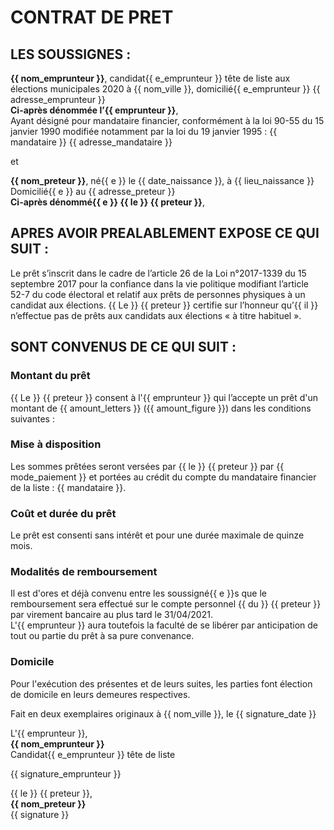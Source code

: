 # CONTRAT DE PRET 

## LES SOUSSIGNES :

**{{ nom_emprunteur }}**, candidat{{ e_emprunteur }} tête de liste aux élections municipales 2020 à {{ nom_ville }}, domicilié{{ e_emprunteur }}
{{ adresse_emprunteur }}  
**Ci-après dénommée l’{{ emprunteur }}**,  
Ayant désigné pour mandataire financier, conformément à la loi 90-55 du 15 janvier 1990 modifiée notamment par la loi du
19 janvier 1995 : {{ mandataire }} {{ adresse_mandataire }}

et

**{{ nom_preteur }}**, né{{ e }} le {{ date_naissance }}, à {{ lieu_naissance }}  
Domicilié{{ e }} au {{ adresse_preteur }}  
**Ci-après dénommé{{ e }} {{ le }} {{ preteur }}**,


## APRES AVOIR PREALABLEMENT EXPOSE CE QUI SUIT :

Le prêt s’inscrit dans le cadre de l’article 26 de la Loi n°2017-1339 du 15 septembre 2017 pour la confiance dans la vie politique modifiant l’article 52-7 du code électoral et relatif aux prêts de personnes physiques à un candidat aux élections. {{ Le }} {{ preteur }} certifie sur l’honneur qu’{{ il }} n’effectue pas de prêts aux candidats aux élections « à titre habituel ». 

## SONT CONVENUS DE CE QUI SUIT :

### Montant du prêt
{{ Le }} {{ preteur }} consent à l'{{ emprunteur }} qui l’accepte un prêt d'un montant de {{ amount_letters }} ({{ amount_figure }}) dans les conditions suivantes :

### Mise à disposition
Les sommes prêtées seront versées par {{ le }} {{ preteur }} par {{ mode_paiement }} et portées au crédit du compte du mandataire financier de la liste : {{ mandataire }}.
							
### Coût et durée du prêt
Le prêt est consenti sans intérêt et pour une durée maximale de quinze mois.

### Modalités de remboursement
Il est d'ores et déjà convenu entre les soussigné{{ e }}s que le remboursement sera effectué sur le compte personnel {{ du }} {{ preteur }} par virement bancaire au plus tard le 31/04/2021.  
L'{{ emprunteur }} aura toutefois la faculté de se libérer par anticipation de tout ou partie du prêt à sa pure convenance.

### Domicile
Pour l'exécution des présentes et de leurs suites, les parties font élection de domicile en leurs demeures respectives.


Fait en deux exemplaires originaux à {{ nom_ville }}, le {{ signature_date }}

<div>
<div class="signature emprunteur">
<p>
L'{{ emprunteur }},<br>
<strong>{{ nom_emprunteur }}</strong><br>
Candidat{{ e_emprunteur }} tête de liste
</p>
{{ signature_emprunteur }}
</div>
<div class="signature preteur">
<p>
{{ le }} {{ preteur }},<br>  
<strong>{{ nom_preteur }}</strong><br>
{{ signature }}
</p>
</div>
</div>